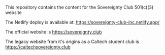 This repository contains the content for the Sovereignty Club 501(c)(3) website

The Netlify deploy is available at: https://sovereignty-club-inc.netlify.app/

The official website is https://sovereignty.club

The legacy website from it's origins as a Caltech student club is https://caltechsovereignty.club
